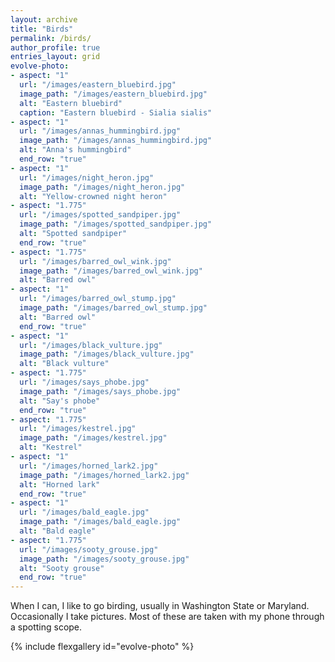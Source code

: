 ```yaml
---
layout: archive
title: "Birds"
permalink: /birds/
author_profile: true
entries_layout: grid
evolve-photo:
- aspect: "1"
  url: "/images/eastern_bluebird.jpg"
  image_path: "/images/eastern_bluebird.jpg"
  alt: "Eastern bluebird"
  caption: "Eastern bluebird - Sialia sialis"
- aspect: "1"
  url: "/images/annas_hummingbird.jpg"
  image_path: "/images/annas_hummingbird.jpg"
  alt: "Anna's hummingbird"
  end_row: "true"
- aspect: "1"
  url: "/images/night_heron.jpg"
  image_path: "/images/night_heron.jpg"
  alt: "Yellow-crowned night heron"
- aspect: "1.775"
  url: "/images/spotted_sandpiper.jpg"
  image_path: "/images/spotted_sandpiper.jpg"
  alt: "Spotted sandpiper"
  end_row: "true"
- aspect: "1.775"
  url: "/images/barred_owl_wink.jpg"
  image_path: "/images/barred_owl_wink.jpg"
  alt: "Barred owl"
- aspect: "1"
  url: "/images/barred_owl_stump.jpg"
  image_path: "/images/barred_owl_stump.jpg"
  alt: "Barred owl"
  end_row: "true"
- aspect: "1"
  url: "/images/black_vulture.jpg"
  image_path: "/images/black_vulture.jpg"
  alt: "Black vulture"
- aspect: "1.775"
  url: "/images/says_phobe.jpg"
  image_path: "/images/says_phobe.jpg"
  alt: "Say's phobe"
  end_row: "true"
- aspect: "1.775"
  url: "/images/kestrel.jpg"
  image_path: "/images/kestrel.jpg"
  alt: "Kestrel"
- aspect: "1"
  url: "/images/horned_lark2.jpg"
  image_path: "/images/horned_lark2.jpg"
  alt: "Horned lark"
  end_row: "true"
- aspect: "1"
  url: "/images/bald_eagle.jpg"
  image_path: "/images/bald_eagle.jpg"
  alt: "Bald eagle"
- aspect: "1.775"
  url: "/images/sooty_grouse.jpg"
  image_path: "/images/sooty_grouse.jpg"
  alt: "Sooty grouse"
  end_row: "true"
---
```


When I can, I like to go birding, usually in Washington State or Maryland. 
Occasionally I take pictures. Most of these are taken with my phone through a spotting
scope.

{% include flexgallery id="evolve-photo" %}
